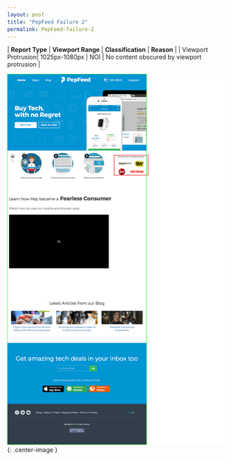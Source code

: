 ```yaml
---
layout: post
title: "PepFeed Failure 2"
permalink: PepFeed-failure-2
---
```

| **Report Type** | **Viewport Range** | **Classification** | **Reason** |
| Viewport Protrusion| 1025px-1080px | NOI | No content obscured by viewport protrusion | 

![Screenshot of the fault](../assets/images/PepFeed/fault2/viewportOverflowWidth1052.png){: .center-image }